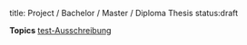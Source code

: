 title: Project / Bachelor / Master / Diploma Thesis
status:draft

**Topics**
[test-Ausschreibung](thesis/test.pdf)
